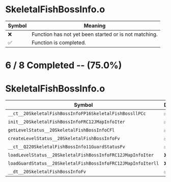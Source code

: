 # SkeletalFishBossInfo.o
| Symbol | Meaning 
| ------------- | ------------- 
| :x: | Function has not yet been started or is not matching. 
| :white_check_mark: | Function is completed. 


# 6 / 8 Completed -- (75.0%)
# SkeletalFishBossInfo.o
| Symbol | Decompiled? |
| ------------- | ------------- |
| `__ct__20SkeletalFishBossInfoFP16SkeletalFishBossllPCc` | :white_check_mark: |
| `init__20SkeletalFishBossInfoFRC12JMapInfoIter` | :white_check_mark: |
| `getLevelStatus__20SkeletalFishBossInfoCFl` | :white_check_mark: |
| `createLevelStatus__20SkeletalFishBossInfoFv` | :white_check_mark: |
| `__ct__Q220SkeletalFishBossInfo11GuardStatusFv` | :white_check_mark: |
| `loadLevelStatus__20SkeletalFishBossInfoFRC12JMapInfoIter` | :x: |
| `loadGuardStatus__20SkeletalFishBossInfoFRC12JMapInfoIterll` | :x: |
| `__dt__20SkeletalFishBossInfoFv` | :white_check_mark: |
